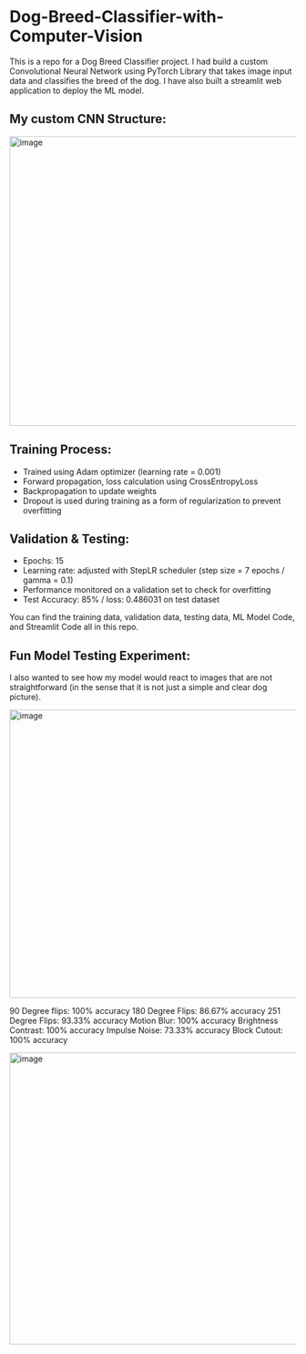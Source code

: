# Dog-Breed-Classifier-with-Computer-Vision

This is a repo for a Dog Breed Classifier project. I had build a custom Convolutional Neural Network using PyTorch Library that takes image input data and classifies the breed of the dog. I have also built a streamlit web application to deploy the ML model.


## My custom CNN Structure:
<img width="508" alt="image" src="https://github.com/jasonsjafrudin/Dog-Breed-Classifier-with-Computer-Vision/assets/61297201/e8516291-6736-4d82-bdea-9f58e147037d">


## Training Process:
- Trained using Adam optimizer (learning rate = 0.001)
-  Forward propagation, loss calculation using CrossEntropyLoss
-  Backpropagation to update weights
-  Dropout is used during training as a form of regularization to prevent overfitting

## Validation & Testing:
- Epochs:  15
- Learning rate: adjusted with StepLR scheduler (step size = 7 epochs / gamma = 0.1)
- Performance monitored on a validation set to check for overfitting
- Test Accuracy: 85% / loss: 0.486031 on test dataset


You can find the training data, validation data, testing data, ML Model Code, and Streamlit Code all in this repo.



## Fun Model Testing Experiment:
I also wanted to see how my model would react to images that are not straightforward (in the sense that it is not just a simple and clear dog picture).

<img width="506" alt="image" src="https://github.com/jasonsjafrudin/Dog-Breed-Classifier-with-Computer-Vision/assets/61297201/1e92d468-3d99-4c26-8518-cda704632780">

90 Degree flips: 100% accuracy
180 Degree Flips: 86.67% accuracy
251 Degree Flips: 93.33% accuracy 
Motion Blur: 100% accuracy
Brightness Contrast: 100% accuracy
Impulse Noise: 73.33% accuracy
Block Cutout: 100% accuracy


<img width="512" alt="image" src="https://github.com/jasonsjafrudin/Dog-Breed-Classifier-with-Computer-Vision/assets/61297201/006d8067-5be8-4561-af0b-abe79fa7f7d8">

